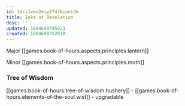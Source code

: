 ```yaml
---
id: 1dci1vwv2eiy27476ions3m
title: Inks of Revelation
desc: ''
updated: 1694698795923
created: 1694698752010
---
```


Major [[games.book-of-hours.aspects.principles.lantern]]

Minor [[games.book-of-hours.aspects.principles.moth]]

### Tree of Wisdom

[[games.book-of-hours.tree-of-wisdom.hushery]] - [[games.book-of-hours.elements-of-the-soul.wist]] - upgradable
